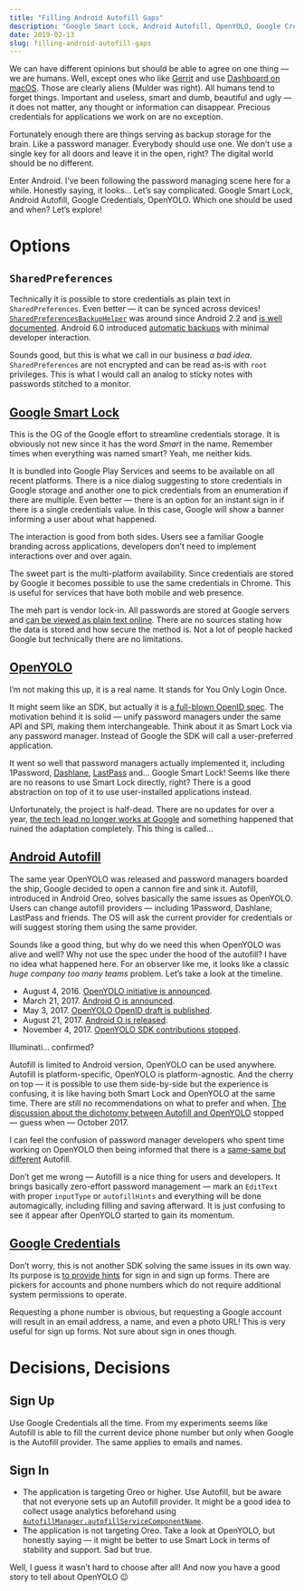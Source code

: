 ```yaml
---
title: "Filling Android Autofill Gaps"
description: "Google Smart Lock, Android Autofill, OpenYOLO, Google Credentials, passwords.txt — what else?"
date: 2019-02-13
slug: filling-android-autofill-gaps
---
```


We can have different opinions but should be able to agree on one thing — we are humans.
Well, except ones who like [Gerrit](https://www.gerritcodereview.com/)
and use [Dashboard on macOS](https://en.wikipedia.org/wiki/Dashboard_(macOS)).
Those are clearly aliens (Mulder was right).
All humans tend to forget things. Important and useless, smart and dumb, beautiful and ugly —
it does not matter, any thought or information can disappear.
Precious credentials for applications we work on are no exception.

Fortunately enough there are things serving as backup storage for the brain.
Like a password manager. Everybody should use one. We don’t use a single key
for all doors and leave it in the open, right? The digital world should be no different.

Enter Android. I’ve been following the password managing scene here for a while.
Honestly saying, it looks... Let’s say complicated. Google Smart Lock, Android Autofill,
Google Credentials, OpenYOLO. Which one should be used and when?
Let’s explore!

# Options

## `SharedPreferences`

Technically it is possible to store credentials as plain text in `SharedPreferences`.
Even better — it can be synced across devices!
[`SharedPreferencesBackupHelper`](https://developer.android.com/reference/android/app/backup/SharedPreferencesBackupHelper)
was around since Android 2.2 and [is well documented](https://developer.android.com/guide/topics/data/keyvaluebackup).
Android 6.0 introduced [automatic backups](https://developer.android.com/guide/topics/data/autobackup)
with minimal developer interaction.

Sounds good, but this is what we call in our business _a bad idea_.
`SharedPreferences` are not encrypted and can be read as-is with `root`
privileges. This is what I would call an analog to sticky notes with passwords
stitched to a monitor.

## [Google Smart Lock](https://developers.google.com/identity/smartlock-passwords/android/)

This is the OG of the Google effort to streamline credentials storage.
It is obviously not new since it has the word _Smart_ in the name.
Remember times when everything was named smart? Yeah, me neither kids.

It is bundled into Google Play Services and seems to be available on all recent platforms.
There is a nice dialog suggesting to store credentials in Google storage and
another one to pick credentials from an enumeration if there are multiple.
Even better — there is an option for an instant sign in if there is a single
credentials value. In this case, Google will show a banner informing a user about what happened.

The interaction is good from both sides. Users see a familiar Google branding
across applications, developers don’t need to implement interactions
over and over again.

The sweet part is the multi-platform availability.
Since credentials are stored by Google it becomes possible
to use the same credentials in Chrome. This is useful for services that have both
mobile and web presence.

The meh part is vendor lock-in. All passwords are stored at Google servers
and [can be viewed as plain text online](https://passwords.google.com/).
There are no sources stating how the data is stored and how secure the method is.
Not a lot of people hacked Google but technically there are no limitations.

## [OpenYOLO](https://github.com/openid/OpenYOLO-Android)

I’m not making this up, it is a real name. It stands for You Only Login Once.

It might seem like an SDK, but actually it is [a full-blown OpenID spec](https://openid.net/specs/openyolo-android-ID1.html).
The motivation behind it is solid — unify password managers under the same API and SPI,
making them interchangeable. Think about it as Smart Lock via any password manager.
Instead of Google the SDK will call a user-preferred application.

It went so well that password managers actually implemented it, including 1Password,
[Dashlane](https://blog.dashlane.com/openyolo-password-managers-in-android-apps/),
[LastPass](https://blog.lastpass.com/2017/11/introducing-lastpass-support-openyolo.html/) and...
Google Smart Lock! Seems like there are no reasons to use Smart Lock directly, right?
There is a good abstraction on top of it to use user-installed applications instead.

Unfortunately, the project is half-dead. There are no updates for over a year,
[the tech lead no longer works at Google](https://www.linkedin.com/in/iainmcgin/)
and something happened that ruined the adaptation completely. This thing is called...

## [Android Autofill](https://developer.android.com/guide/topics/text/autofill)

The same year OpenYOLO was released and password managers boarded the ship,
Google decided to open a cannon fire and sink it. Autofill, introduced in Android Oreo,
solves basically the same issues as OpenYOLO. Users can change autofill providers —
including 1Password, Dashlane, LastPass and friends. The OS will ask the current provider
for credentials or will suggest storing them using the same provider.

Sounds like a good thing, but why do we need this when OpenYOLO was alive and well?
Why not use the spec under the hood of the autofill?
I have no idea what happened here. For an observer like me, it looks like a classic
_huge company too many teams_ problem. Let’s take a look at the timeline.

* August 4, 2016. [OpenYOLO initiative is announced](https://blog.dashlane.com/dashlane-google-open-source-api/).
* March 21, 2017. [Android O is announced](https://android-developers.googleblog.com/2017/03/first-preview-of-android-o.html).
* May 3, 2017. [OpenYOLO OpenID draft is published](https://openid.net/2017/05/03/public-review-period-for-openyolo-for-android-specification-started/).
* August 21, 2017. [Android O is released](https://en.wikipedia.org/wiki/Android_Oreo).
* November 4, 2017. [OpenYOLO SDK contributions stopped](https://github.com/openid/OpenYOLO-Android/commit/ff0de4b8651354673a5e2dc97c1b78cf7c353651).

Illuminati... confirmed?

Autofill is limited to Android version, OpenYOLO can be used anywhere.
Autofill is platform-specific, OpenYOLO is platform-agnostic.
And the cherry on top — it is possible to use them side-by-side but the experience
is confusing, it is like having both Smart Lock and OpenYOLO at the same time.
There are still no recommendations on what to prefer and when.
[The discussion about the dichotomy between Autofill and OpenYOLO](https://github.com/openid/OpenYOLO-Android/issues/127)
stopped — guess when — October 2017.

I can feel the confusion of password manager developers who spent time
working on OpenYOLO then being informed that there is
a [same-same but different](https://youtu.be/6uAmMfsfeAA?t=34) Autofill.

Don’t get me wrong — Autofill is a nice thing for users and developers.
It brings basically zero-effort password management —
mark an `EditText` with proper `inputType` or `autofillHints` and everything
will be done automagically, including filling and saving afterward.
It is just confusing to see it appear after OpenYOLO started to gain its momentum.

## [Google Credentials](https://developers.google.com/android/reference/com/google/android/gms/auth/api/credentials/package-summary)

Don’t worry, this is not another SDK solving the same issues in its own way.
Its purpose is [to provide hints](https://developers.google.com/identity/smartlock-passwords/android/retrieve-hints)
for sign in and sign up forms. There are pickers for accounts and phone numbers
which do not require additional system permissions to operate.

Requesting a phone number is obvious, but requesting a Google account will result
in an email address, a name, and even a photo URL! This is very useful
for sign up forms. Not sure about sign in ones though.

# Decisions, Decisions

## Sign Up

Use Google Credentials all the time. From my experiments seems like
Autofill is able to fill the current device phone number but only
when Google is the Autofill provider. The same applies to emails and names.

## Sign In

* The application is targeting Oreo or higher.
  Use Autofill, but be aware that not everyone sets up an Autofill provider.
  It might be a good idea to collect usage analytics beforehand
  using [`AutofillManager.autofillServiceComponentName`](https://developer.android.com/reference/android/view/autofill/AutofillManager#getAutofillServiceComponentName()).
* The application is not targeting Oreo.
  Take a look at OpenYOLO, but honestly saying — it might be better to use
  Smart Lock in terms of stability and support. Sad but true.

Well, I guess it wasn’t hard to choose after all!
And now you have a good story to tell about OpenYOLO :wink:
